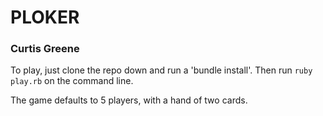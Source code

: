 # PLOKER #

### Curtis Greene ###

To play, just clone the repo down and run a 'bundle install'. Then run `ruby play.rb` on the command line.

The game defaults to 5 players, with a hand of two cards.
